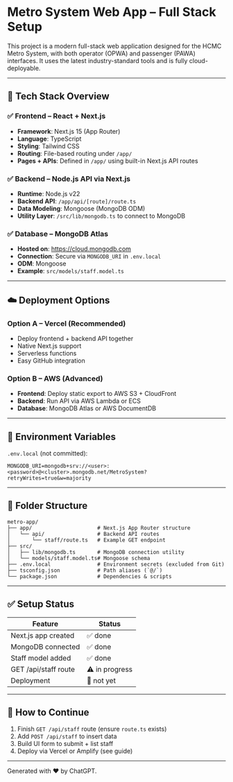 
# Metro System Web App – Full Stack Setup

This project is a modern full-stack web application designed for the HCMC Metro System, with both operator (OPWA) and passenger (PAWA) interfaces. It uses the latest industry-standard tools and is fully cloud-deployable.

---

## 🔧 Tech Stack Overview

### ✅ Frontend – React + Next.js
- **Framework**: Next.js 15 (App Router)
- **Language**: TypeScript
- **Styling**: Tailwind CSS
- **Routing**: File-based routing under `/app/`
- **Pages + APIs**: Defined in `/app/` using built-in Next.js API routes

### ✅ Backend – Node.js API via Next.js
- **Runtime**: Node.js v22
- **Backend API**: `/app/api/[route]/route.ts`
- **Data Modeling**: Mongoose (MongoDB ODM)
- **Utility Layer**: `/src/lib/mongodb.ts` to connect to MongoDB

### ✅ Database – MongoDB Atlas
- **Hosted on**: https://cloud.mongodb.com
- **Connection**: Secure via `MONGODB_URI` in `.env.local`
- **ODM**: Mongoose
- **Example**: `src/models/staff.model.ts`

---

## ☁️ Deployment Options

### Option A – Vercel (Recommended)
- Deploy frontend + backend API together
- Native Next.js support
- Serverless functions
- Easy GitHub integration

### Option B – AWS (Advanced)
- **Frontend**: Deploy static export to AWS S3 + CloudFront
- **Backend**: Run API via AWS Lambda or ECS
- **Database**: MongoDB Atlas or AWS DocumentDB

---

## 🌱 Environment Variables

`.env.local` (not committed):
```
MONGODB_URI=mongodb+srv://<user>:<password>@<cluster>.mongodb.net/MetroSystem?retryWrites=true&w=majority
```

---

## 📁 Folder Structure

```
metro-app/
├── app/                     # Next.js App Router structure
│   └── api/                 # Backend API routes
│       └── staff/route.ts   # Example GET endpoint
├── src/
│   ├── lib/mongodb.ts       # MongoDB connection utility
│   └── models/staff.model.ts# Mongoose schema
├── .env.local               # Environment secrets (excluded from Git)
├── tsconfig.json            # Path aliases (`@/`)
└── package.json             # Dependencies & scripts
```

---

## ✅ Setup Status

| Feature                    | Status       |
|----------------------------|--------------|
| Next.js app created        | ✅ done       |
| MongoDB connected          | ✅ done       |
| Staff model added          | ✅ done       |
| GET /api/staff route       | ⚠️ in progress|
| Deployment                 | 🚧 not yet    |

---

## 🚀 How to Continue

1. Finish `GET /api/staff` route (ensure `route.ts` exists)
2. Add `POST /api/staff` to insert data
3. Build UI form to submit + list staff
4. Deploy via Vercel or Amplify (see guide)

---

Generated with ❤️ by ChatGPT.
